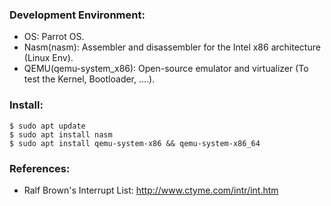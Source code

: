 ### Development Environment:
- OS: Parrot OS.
- Nasm(nasm): Assembler and disassembler for the Intel x86 architecture (Linux Env).
- QEMU(qemu-system_x86): Open-source emulator and virtualizer (To test the Kernel, Bootloader, ....).

### Install:

```shell
$ sudo apt update
$ sudo apt install nasm
$ sudo apt install qemu-system-x86 && qemu-system-x86_64
```

### References:

- Ralf Brown's Interrupt List:  http://www.ctyme.com/intr/int.htm
